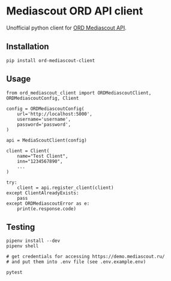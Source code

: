 # Mediascout ORD API client

Unofficial python client for [ORD Mediascout API](https://demo.mediascout.ru/swagger/index.html).

## Installation

    pip install ord-mediascout-client

## Usage

    from ord_mediascout_client import ORDMediascoutClient, ORDMediascoutConfig, Client

    config = ORDMediascoutConfig(
        url='http://localhost:5000',
        username='username',
        password='password',
    )

    api = MediaScoutClient(config)

    client = Client(
        name="Test Client",
        inn="1234567890",
        ...
    )

    try:
        client = api.register_client(client)
    except ClientAlreadyExists:
        pass
    except ORDMediascoutError as e:
        print(e.response.code)


## Testing

    pipenv install --dev
    pipenv shell

    # get credentials for accessing https://demo.mediascout.ru/
    # and put them into .env file (see .env.example.env)

    pytest
